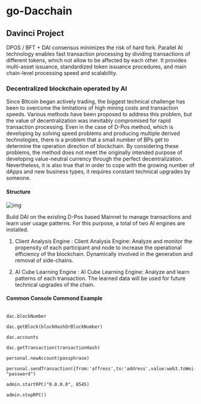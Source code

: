 # go-Dacchain

## Davinci Project

DPOS / BFT + DAI consensus minimizes the risk of hard fork. Parallel AI technology enables fast transaction processing by dividing transactions of different tokens, which not allow to be affected by each other. It provides multi-asset issuance, standardized token issuance procedures, and main chain-level processing speed and scalability.


### Decentralized blockchain operated by AI

Since Bitcoin began actively trading, the biggest technical challenge has been to overcome the limitations of high mining costs and transaction speeds. Various methods have been proposed to address this problem, but the value of decentralization was inevitably compromised for rapid transaction processing. Even in the case of D-Pos method, which is developing by solving speed problems and producing multiple derived technologies, there is a problem that a small number of BPs get to determine the operation direction of blockchain. By considering these problems, the method does not meet the originally intended purpose of developing value-neutral currency through the perfect decentralization. Nevertheless, it is also true that in order to cope with the growing number of dApps and new business types, it requires constant technical upgrades by someone.


#### Structure
![img](https://davinci.vision/static/img/tech/tech_02_1.png)

Build DAI on the existing D-Pos based Mainnet to manage transactions and learn user usage patterns. For this purpose, a total of two AI engines are installed.

1. Client Analysis Engine : Client Analysis Engine: Analyze and monitor the propensity of each participant and node to increase the operational efficiency of the blockchain. Dynamically involved in the generation and removal of side-chains.

2. AI Cube Learning Engine : AI Cube Learning Engine: Analyze and learn patterns of each transaction. The learned data will be used for future technical upgrades of the chain.


#### Common Console Commond Example
```

dac.blockNumber

dac.getBlock(blockHashOrBlockNumber)

dac.accounts

dac.getTransaction(transactionHash)

personal.newAccount(passphrase)

personal.sendTransaction({from:'affress',to:'address',value:web3.toWei(100,'dac'),action:0}, "password")

admin.startRPC("0.0.0.0", 8545)

admin.stopRPC()
```
